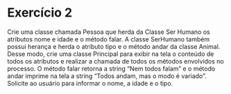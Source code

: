 # Exercício 2
Crie uma classe chamada Pessoa que herda da Classe Ser Humano os atributos nome e idade e o método falar. A classe SerHumano também possui herança e herda o atributo tipo e o método andar da classe Animal. Desse modo, crie uma classe Principal para exibir na tela o conteúdo de todos os atributos e realizar a chamada de todos os métodos envolvidos no processo. O método falar retorna a string “Nem todos falam” e o método andar imprime na tela a string “Todos andam, mas o modo é variado”. Solicite ao usuário para informar o nome, a idade e o tipo.